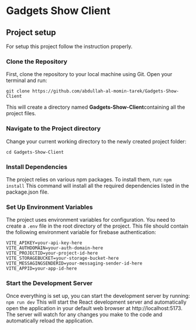 # Gadgets Show Client
## Project setup
For setup this project follow the instruction properly.

### Clone the Repository
First, clone the repository to your local machine using Git. Open your terminal and run:
```
git clone https://github.com/abdullah-al-momin-tarek/Gadgets-Show-Client
```
This will create a directory named **Gadgets-Show-Client**containing all the project files.

### Navigate to the Project directory
Change your current working directory to the newly created project folder:
```
cd Gadgets-Show-Client
```

### Install Dependencies
The project relies on various npm packages. To install them, run:
```npm install```
This command will install all the required dependencies listed in the package.json file.

### Set Up Environment Variables
The project uses environment variables for configuration. You need to create a `.env` file in the root directory of the project. This file should contain the following environment variable for firebase authentication:
```
VITE_APIKEY=your-api-key-here
VITE_AUTHDOMAIN=your-auth-domain-here
VITE_PROJECTID=your-project-id-here
VITE_STORAGEBUCKET=your-storage-bucket-here
VITE_MESSAGINGSENDERID=your-messaging-sender-id-here
VITE_APPID=your-app-id-here
```

### Start the Development Server
Once everything is set up, you can start the development server by running:
```npm run dev```
This will start the React development server and automatically open the application in your default web browser at http://localhost:5173. The server will watch for any changes you make to the code and automatically reload the application.
